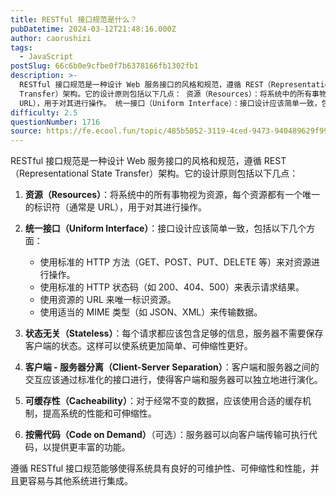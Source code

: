 ```yaml
---
title: RESTful 接口规范是什么？
pubDatetime: 2024-03-12T21:48:16.000Z
author: caorushizi
tags:
  - JavaScript
postSlug: 66c6b0e9cfbe0f7b6378166fb1302fb1
description: >-
  RESTful 接口规范是一种设计 Web 服务接口的风格和规范，遵循 REST（Representational State
  Transfer）架构。它的设计原则包括以下几点： 资源（Resources）：将系统中的所有事物视为资源，每个资源都有一个唯一的标识符（通常是
  URL），用于对其进行操作。 统一接口（Uniform Interface）：接口设计应该简单一致，包括以下几个方面： 使用标
difficulty: 2.5
questionNumber: 1716
source: https://fe.ecool.fun/topic/485b5052-3119-4ced-9473-940489629f99
---
```


RESTful 接口规范是一种设计 Web 服务接口的风格和规范，遵循 REST（Representational State Transfer）架构。它的设计原则包括以下几点：

1. **资源（Resources）**：将系统中的所有事物视为资源，每个资源都有一个唯一的标识符（通常是 URL），用于对其进行操作。

2. **统一接口（Uniform Interface）**：接口设计应该简单一致，包括以下几个方面：

   - 使用标准的 HTTP 方法（GET、POST、PUT、DELETE 等）来对资源进行操作。
   - 使用标准的 HTTP 状态码（如 200、404、500）来表示请求结果。
   - 使用资源的 URL 来唯一标识资源。
   - 使用适当的 MIME 类型（如 JSON、XML）来传输数据。

3. **状态无关（Stateless）**：每个请求都应该包含足够的信息，服务器不需要保存客户端的状态。这样可以使系统更加简单、可伸缩性更好。

4. **客户端 - 服务器分离（Client-Server Separation）**：客户端和服务器之间的交互应该通过标准化的接口进行，使得客户端和服务器可以独立地进行演化。

5. **可缓存性（Cacheability）**：对于经常不变的数据，应该使用合适的缓存机制，提高系统的性能和可伸缩性。

6. **按需代码（Code on Demand）**（可选）：服务器可以向客户端传输可执行代码，以提供更丰富的功能。

遵循 RESTful 接口规范能够使得系统具有良好的可维护性、可伸缩性和性能，并且更容易与其他系统进行集成。
